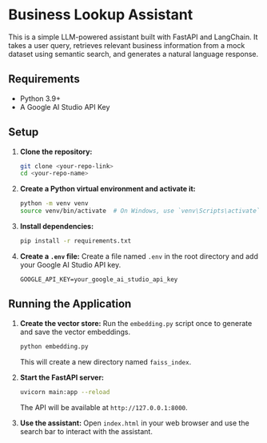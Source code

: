 # Business Lookup Assistant

This is a simple LLM-powered assistant built with FastAPI and LangChain. It takes a user query, retrieves relevant business information from a mock dataset using semantic search, and generates a natural language response.

## Requirements

- Python 3.9+
- A Google AI Studio API Key

## Setup

1.  **Clone the repository:**
    ```bash
    git clone <your-repo-link>
    cd <your-repo-name>
    ```

2.  **Create a Python virtual environment and activate it:**
    ```bash
    python -m venv venv
    source venv/bin/activate  # On Windows, use `venv\Scripts\activate`
    ```

3.  **Install dependencies:**
    ```bash
    pip install -r requirements.txt
    ```

4.  **Create a `.env` file:**
    Create a file named `.env` in the root directory and add your Google AI Studio API key.

    ```
    GOOGLE_API_KEY=your_google_ai_studio_api_key
    ```

## Running the Application

1.  **Create the vector store:**
    Run the `embedding.py` script once to generate and save the vector embeddings.
    ```bash
    python embedding.py
    ```
    This will create a new directory named `faiss_index`.

2.  **Start the FastAPI server:**
    ```bash
    uvicorn main:app --reload
    ```
    The API will be available at `http://127.0.0.1:8000`.

3.  **Use the assistant:**
    Open `index.html` in your web browser and use the search bar to interact with the assistant.
